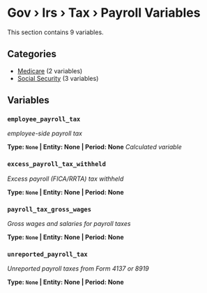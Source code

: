 # Gov › Irs › Tax › Payroll Variables

This section contains 9 variables.

## Categories

- [Medicare](medicare/index.md) (2 variables)
- [Social Security](social_security/index.md) (3 variables)

## Variables

### `employee_payroll_tax`
*employee-side payroll tax*

**Type: `None` | Entity: None | Period: None**
*Calculated variable*

### `excess_payroll_tax_withheld`
*Excess payroll (FICA/RRTA) tax withheld*

**Type: `None` | Entity: None | Period: None**

### `payroll_tax_gross_wages`
*Gross wages and salaries for payroll taxes*

**Type: `None` | Entity: None | Period: None**

### `unreported_payroll_tax`
*Unreported payroll taxes from Form 4137 or 8919*

**Type: `None` | Entity: None | Period: None**
